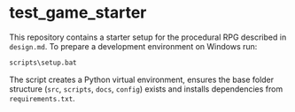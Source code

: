 # test_game_starter

This repository contains a starter setup for the procedural RPG described in
`design.md`. To prepare a development environment on Windows run:

```bat
scripts\setup.bat
```

The script creates a Python virtual environment, ensures the base folder
structure (`src`, `scripts`, `docs`, `config`) exists and installs dependencies
from `requirements.txt`.
